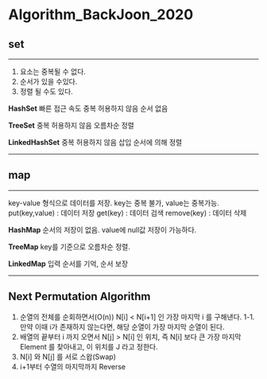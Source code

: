 # Algorithm_BackJoon_2020

## **set** ##
----
1. 요소는 중복될 수 없다.
2. 순서가 있을 수있다.
3. 정렬 될 수도 있다.

**HashSet**
빠른 접근 속도 
중복 허용하지 않음
순서 없음

**TreeSet**
중복 허용하지 않음
오름차순 정렬

**LinkedHashSet**
중복 허용하지 않음
삽입 순서에 의해 정렬

----------


## **map** ##
----
key-value 형식으로 데이터를 저장.
key는 중복 불가, value는 중복가능.
put(key,value) : 데이터 저장
get(key) : 데이터 검색
remove(key) : 데이터 삭제

**HashMap**
순서의 저장이 없음.
value에 null값 저장이 가능하다.

**TreeMap**
key를 기준으로 오름차순 정렬.

**LinkedMap**
입력 순서를 기억, 순서 보장

----

## **Next Permutation Algorithm** ##

1. 순열의 전체를 순회하면서(O(n)) N[i] < N[i+1] 인 가장 마지막 i 를 구해낸다.
 1-1. 만약 이때 i가 존재하지 않는다면, 해당 순열이 가장 마지막 순열이 된다.
2. 배열의 끝부터 i 까지 오면서 N[j] > N[i] 인 위치, 즉 N[i] 보다 큰 가장 마지막 Element 를 찾아내고, 이 위치를 J 라고 정한다.
3. N[i] 와 N[j] 를 서로 스왑(Swap)
4. i+1부터 수열의 마지막까지 Reverse 
